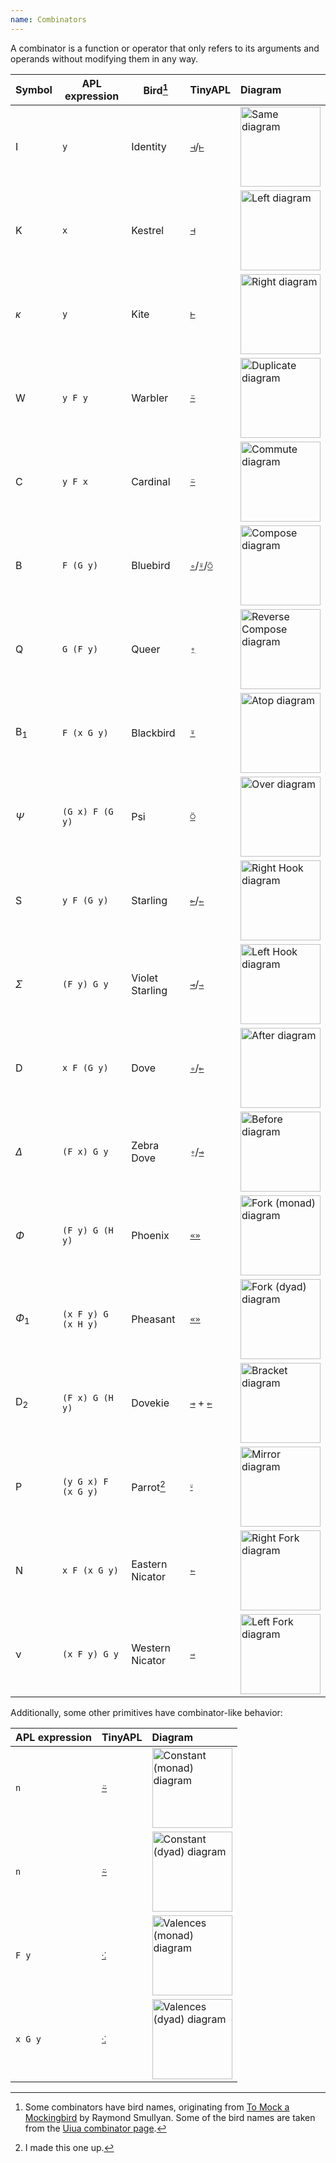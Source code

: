 ```yaml
---
name: Combinators
---
```


A combinator is a function or operator that only refers to its arguments and operands without modifying them in any way.

|Symbol|APL expression|Bird[^1]|TinyAPL|Diagram|
|------|--------------|--------|-------|:------|
|$\mathrm I$|`y`|Identity|[`⊣`](/docs/primitive/left)/[`⊢`](/docs/primitive/right)|<img src="/combinators/same.svg" width="128" alt="Same diagram" />|
|$\mathrm K$|`x`|Kestrel|[`⊣`](/docs/primitive/left)|<img src="/combinators/left.svg" width="128" alt="Left diagram" />|
|$\kappa$|`y`|Kite|[`⊢`](/docs/primitive/right)|<img src="/combinators/right.svg" width="128" alt="Right diagram" />|
|$\mathrm W$|`y F y`|Warbler|[`⍨`](/docs/primitive/duplicate)|<img src="/combinators/duplicate.svg" width="128" alt="Duplicate diagram" />|
|$\mathrm C$|`y F x`|Cardinal|[`⍨`](/docs/primitive/commute)|<img src="/combinators/commute.svg" width="128" alt="Commute diagram" />|
|$\mathrm B$|`F (G y)`|Bluebird|[`∘`](/docs/primitive/after)/[`⍤`](/docs/primitive/atop)/[`⍥`](/docs/primitive/over)|<img src="/combinators/compose.svg" width="128" alt="Compose diagram" />|
|$\mathrm Q$|`G (F y)`|Queer|[`⍛`](/docs/primitive/before)|<img src="/combinators/reverse_compose.svg" width="128" alt="Reverse Compose diagram" />|
|${\mathrm B}_1$|`F (x G y)`|Blackbird|[`⍤`](/docs/primitive/atop)|<img src="/combinators/atop.svg" width="128" alt="Atop diagram" />|
|$\Psi$|`(G x) F (G y)`|Psi|[`⍥`](/docs/primitive/over)|<img src="/combinators/over.svg" width="128" alt="Over diagram" />|
|$\mathrm S$|`y F (G y)`|Starling|[`⟜`](/docs/primitive/right_hook)/[`⇽`](/docs/primitive/right_fork)|<img src="/combinators/right_hook.svg" width="128" alt="Right Hook diagram" />|
|$\Sigma$|`(F y) G y`|Violet Starling|[`⊸`](/docs/primitive/left_hook)/[`⇾`](/docs/primitive/left_fork)|<img src="/combinators/left_hook.svg" width="128" alt="Left Hook diagram" />|
|$\mathrm D$|`x F (G y)`|Dove|[`∘`](/docs/primitive/after)/[`⟜`](/docs/primitive/right_hook)|<img src="/combinators/after.svg" width="128" alt="After diagram" />|
|$\Delta$|`(F x) G y`|Zebra Dove|[`⍛`](/docs/primitive/before)/[`⊸`](/docs/primitive/left_hook)|<img src="/combinators/before.svg" width="128" alt="Before diagram" />|
|$\Phi$|`(F y) G (H y)`|Phoenix|[`«»`](/docs/primitive/fork)|<img src="/combinators/fork_1.svg" width="128" alt="Fork (monad) diagram" />|
|$\Phi_1$|`(x F y) G (x H y)`|Pheasant|[`«»`](/docs/primitive/fork)|<img src="/combinators/fork_2.svg" width="128" alt="Fork (dyad) diagram" />|
|${\mathrm D}_2$|`(F x) G (H y)`|Dovekie|[`⊸`](/docs/primitive/left_hook) + [`⟜`](/docs/primitive/right_hook)|<img src="/combinators/bracket.svg" width="128" alt="Bracket diagram" />|
|$\mathrm P$|`(y G x) F (x G y)`|Parrot[^2]|[`⸚`](/docs/primitive/mirror)|<img src="/combinators/mirror.svg" width="128" alt="Mirror diagram" />|
|$\mathrm N$|`x F (x G y)`|Eastern Nicator|[`⇽`](/docs/primitive/right_fork)|<img src="/combinators/right_fork.svg" width="128" alt="Right Fork diagram" />|
|$\mathrm \nu$|`(x F y) G y`|Western Nicator|[`⇾`](/docs/primitive/left_fork)|<img src="/combinators/left_fork.svg" width="128" alt="Left Fork diagram" />|

Additionally, some other primitives have combinator-like behavior:

|APL expression|TinyAPL|Diagram|
|--------------|-------|:------|
|`n`|[`⍨`](/docs/primitive/constant)|<img src="/combinators/constant_1.svg" width="128" alt="Constant (monad) diagram" />|
|`n`|[`⍨`](/docs/primitive/constant)|<img src="/combinators/constant_2.svg" width="128" alt="Constant (dyad) diagram" />|
|`F y`|[`⁖`](/docs/primitive/valences)|<img src="/combinators/valences_1.svg" width="128" alt="Valences (monad) diagram" />|
|`x G y`|[`⁖`](/docs/primitive/valences)|<img src="/combinators/valences_2.svg" width="128" alt="Valences (dyad) diagram" />|


[^1]: Some combinators have bird names, originating from [To Mock a Mockingbird](https://en.wikipedia.org/wiki/To_Mock_a_Mockingbird) by Raymond Smullyan. Some of the bird names are taken from the [Uiua combinator page](https://www.uiua.org/docs/combinators).
[^2]: I made this one up.